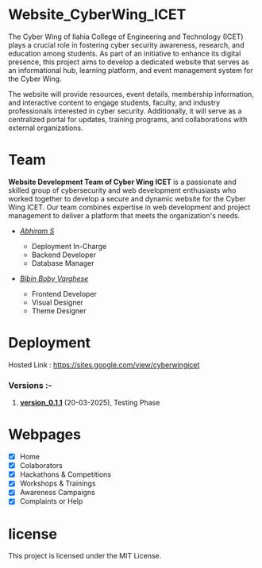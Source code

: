 # Website_CyberWing_ICET
The Cyber Wing of Ilahia College of Engineering and Technology (ICET) plays a crucial role in fostering cyber security awareness, research, and education among students. As part of an initiative to enhance its digital presence, this project aims to develop a dedicated website that serves as an informational hub, learning platform, and event management system for the Cyber Wing.

The website will provide resources, event details, membership information, and interactive content to engage students, faculty, and industry professionals interested in cyber security. Additionally, it will serve as a centralized portal for updates, training programs, and collaborations with external organizations.

# Team 
**Website Development Team of Cyber Wing ICET** is a passionate and skilled group of cybersecurity and web development enthusiasts who worked together to develop a secure and dynamic website for the Cyber Wing ICET. Our team combines expertise in web development and project management to deliver a platform that meets the organization's needs.

- _[Abhiram S](https://github.com/Abhiram-ARS)_
  - Deployment In-Charge
  - Backend Developer
  - Database Manager

- _[Bibin Boby Varghese](https://github.com/bibinbobyvarghese)_
  - Frontend Developer
  - Visual Designer
  - Theme Designer

# Deployment
Hosted Link : https://sites.google.com/view/cyberwingicet
### Versions :- 
1. **[version_0.1.1](https://github.com/Abhiram-ARS/Website_CyberWing_ICET/releases/tag/Website_CyberWing_ICET)** (20-03-2025), Testing Phase

# Webpages
- [x] Home
- [x] Colaborators
- [x] Hackathons & Competitions
- [x] Workshops & Trainings
- [x] Awareness Campaigns
- [x] Complaints or Help

# license
This project is licensed under the MIT License.
